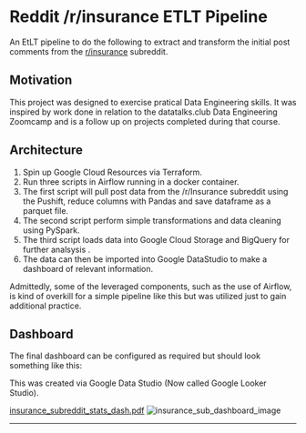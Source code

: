 # Reddit /r/insurance ETLT Pipeline

An EtLT pipeline to do the following to extract and transform the initial post comments from the [r/insurance](https://www.reddit.com/r/insurance/) subreddit.

## Motivation

This project was designed to exercise pratical Data Engineering skills.  It was inspired by work done in relation to the datatalks.club Data Engineering Zoomcamp and is a follow up on projects completed during that course.

## Architecture

1) Spin up Google Cloud Resources via Terraform.
2) Run three scripts in Airflow running in a docker container.
2) The first script will pull post data from the /r/Insurance subreddit using the Pushift, reduce columns with Pandas and save dataframe as a parquet file.
3) The second script perform simple transformations and data cleaning using PySpark.
4) The third script loads data into Google Cloud Storage and BigQuery for further analsysis .
5) The data can then be imported into Google DataStudio to make a dashboard of relevant information.

Admittedly, some of the leveraged components, such as the use of Airflow, is kind of overkill for a simple pipeline like this but was utilized just to gain additional practice.

## Dashboard

The final dashboard can be configured as required but should look something like this:

This was created via Google Data Studio (Now called Google Looker Studio).

[insurance_subreddit_stats_dash.pdf](https://github.com/jluera/insurance_sub_pipeline/files/9134594/insurance_subreddit_stats_dash.pdf)
![insurance_sub_dashboard_image](https://user-images.githubusercontent.com/367461/179586842-8f60e9a3-0fa9-4c08-9705-528d58c1cf09.png)

-------------------

